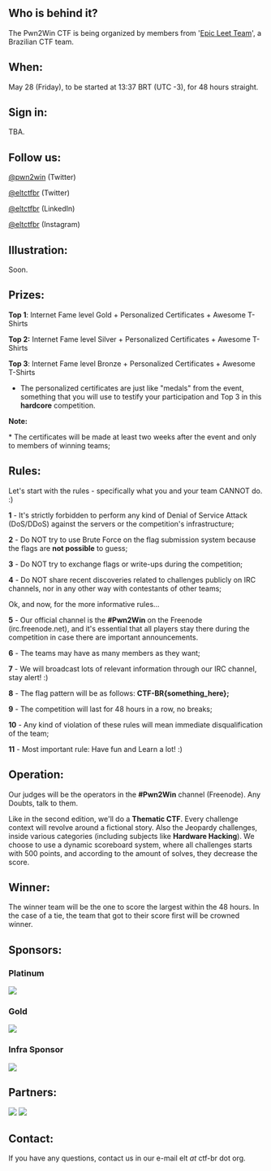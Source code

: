 ## Who is behind it?

The Pwn2Win CTF is being organized by members from '[Epic Leet Team](https://ctftime.org/team/9061)', a Brazilian CTF team.


## When:

May 28 (Friday), to be started at 13:37 BRT (UTC -3), for 48 hours straight.


## Sign in:

TBA.


## Follow us:

[@pwn2win](https://twitter.com/pwn2win) (Twitter)

[@eltctfbr](https://twitter.com/eltctfbr) (Twitter)

[@eltctfbr](https://linkedin.com/in/eltctfbr) (LinkedIn)

[@eltctfbr](https://instagram.com/eltctfbr) (Instagram)


## Illustration:

Soon.


## Prizes:

**Top 1**: Internet Fame level Gold + Personalized Certificates + Awesome T-Shirts

**Top 2:** Internet Fame level Silver + Personalized Certificates + Awesome T-Shirts

**Top 3**: Internet Fame level Bronze + Personalized Certificates + Awesome T-Shirts

 * The personalized certificates are just like "medals" from the event, something that you will use to testify your participation and Top 3 in this **hardcore** competition.

**Note:**

 \* The certificates will be made at least two weeks after the event and only to members of winning teams;


## Rules:

Let's start with the rules - specifically what you and your team CANNOT do. :)

**1** - It's strictly forbidden to perform any kind of Denial of Service Attack (DoS/DDoS) against the servers or the competition's infrastructure;

**2** - Do NOT try to use Brute Force on the flag submission system because the flags are **not possible** to guess;

**3** - Do NOT try to exchange flags or write-ups during the competition;

**4** - Do NOT share recent discoveries related to challenges publicly on IRC channels, nor in any other way with contestants of other teams;

Ok, and now, for the more informative rules...

**5** - Our official channel is the **#Pwn2Win** on the Freenode (irc.freenode.net), and it's essential that all players stay there during the competition in case there are important announcements.

**6** - The teams may have as many members as they want;

**7** - We will broadcast lots of relevant information through our IRC channel, stay alert! :)

**8** - The flag pattern will be as follows: **CTF-BR{something_here};**

**9** - The competition will last for 48 hours in a row, no breaks;

**10** - Any kind of violation of these rules will mean immediate disqualification of the team;

**11** - Most important rule: Have fun and Learn a lot! :)


## Operation:

Our judges will be the operators in the **#Pwn2Win** channel (Freenode). Any Doubts, talk to them.

Like in the second edition,  we'll do a **Thematic CTF**. Every challenge context will revolve around a fictional story. Also the Jeopardy challenges, inside various categories (including subjects like **Hardware Hacking**). We choose to use a dynamic scoreboard system, where all challenges starts with 500 points, and according to the amount of solves, they decrease the score.


## Winner:

The winner team will be the one to score the largest within the 48 hours. In the case of a tie, the team that got to their score first will be crowned winner.


## Sponsors:

### Platinum
[![](https://pwn2win.party/imgs/elevenpaths1.png)](https://www.elevenpaths.com/)

### Gold
[![](https://pwn2win.party/imgs/bughunt_logo.png)](https://www.bughunt.com.br/)

### Infra Sponsor
[![](https://pwn2win.party/imgs/gcp.png)](https://g.co/cloud/)


## Partners:

[![](https://pwn2win.party/imgs/ctfbr_logo.png)](https://ctf-br.org/)  [![](https://pwn2win.party/imgs/logoUFSCar.svg)](https://www2.ufscar.br/)


## Contact:

If you have any questions, contact us in our e-mail elt *at* ctf-br dot org.


